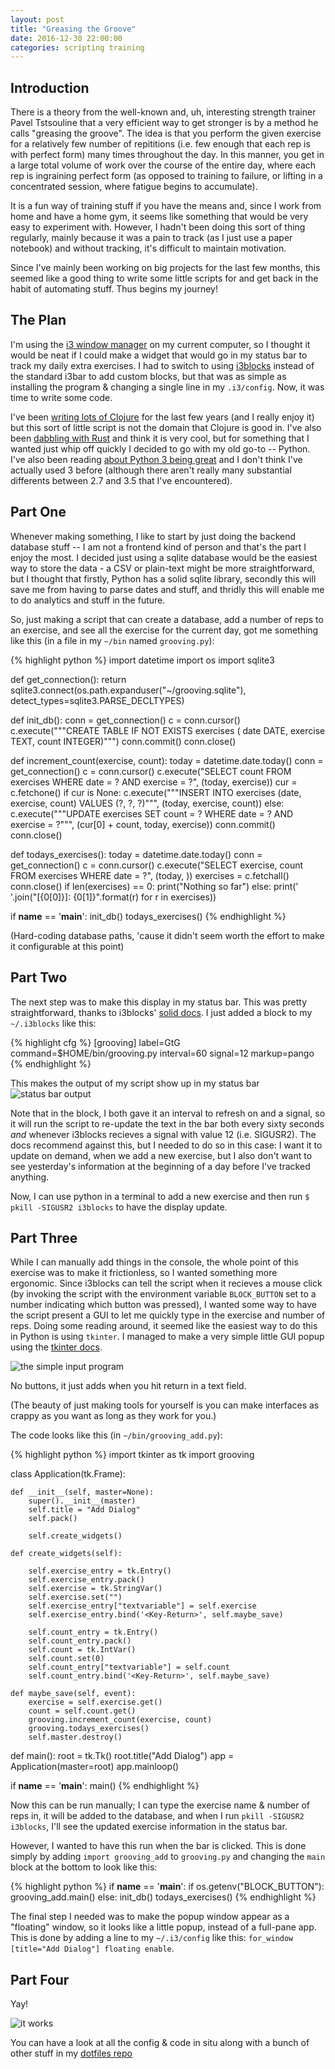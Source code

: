 ```yaml
---
layout: post
title: "Greasing the Groove"
date: 2016-12-30 22:00:00
categories: scripting training
---
```


## Introduction

There is a theory from the well-known and, uh, interesting strength trainer Pavel Tstsouline that a very efficient way to get stronger is by a method he calls "greasing the groove".
The idea is that you perform the given exercise for a relatively few number of repititions (i.e. few enough that each rep is with perfect form) many times throughout the day.
In this manner, you get in a large total volume of work over the course of the entire day, where each rep is ingraining perfect form (as opposed to training to failure, or lifting in a concentrated session, where fatigue begins to accumulate).

It is a fun way of training stuff if you have the means and, since I work from home and have a home gym, it seems like something that would be very easy to experiment with.
However, I hadn't been doing this sort of thing regularly, mainly because it was a pain to track (as I just use a paper notebook) and without tracking, it's difficult to maintain motivation.

Since I've mainly been working on big projects for the last few months, this seemed like a good thing to write some little scripts for and get back in the habit of automating stuff. Thus begins my journey!

## The Plan

I'm using the [i3 window manager][i3m] on my current computer, so I thought it would be neat if I could make a widget that would go in my status bar to track my daily extra exercises.
I had to switch to using [i3blocks][] instead of the standard i3bar to add custom blocks, but that was as simple as installing the program & changing a single line in my `.i3/config`.
Now, it was time to write some code.

I've been [writing lots of Clojure][braid] for the last few years (and I really enjoy it) but this sort of little script is not the domain that Clojure is good in.
I've also been [dabbling with Rust][octocat] and think it is very cool, but for something that I wanted just whip off quickly I decided to go with my old go-to -- Python.
I've also been reading [about Python 3 being great][eevee-py3] and I don't think I've actually used 3 before (although there aren't really many substantial differents between 2.7 and 3.5 that I've encountered).

## Part One

Whenever making something, I like to start by just doing the backend database stuff -- I am not a frontend kind of person and that's the part I enjoy the most.
I decided just using a sqlite database would be the easiest way to store the data - a CSV or plain-text might be more straightforward, but I thought that firstly, Python has a solid sqlite library, secondly this will save me from having to parse dates and stuff, and thridly this will enable me to do analytics and stuff in the future.

So, just making a script that can create a database, add a number of reps to an exercise, and see all the exercise for the current day, got me something like this (in a file in my `~/bin` named `grooving.py`):

{% highlight python %}
import datetime
import os
import sqlite3


def get_connection():
    return sqlite3.connect(os.path.expanduser("~/grooving.sqlite"),
                           detect_types=sqlite3.PARSE_DECLTYPES)


def init_db():
    conn = get_connection()
    c = conn.cursor()
    c.execute("""CREATE TABLE IF NOT EXISTS exercises (
        date DATE,
        exercise TEXT,
        count INTEGER)""")
    conn.commit()
    conn.close()


def increment_count(exercise, count):
    today = datetime.date.today()
    conn = get_connection()
    c = conn.cursor()
    c.execute("SELECT count FROM exercises WHERE date = ? AND exercise = ?",
              (today, exercise))
    cur = c.fetchone()
    if cur is None:
        c.execute("""INSERT INTO exercises (date, exercise, count)
                  VALUES (?, ?, ?)""", (today, exercise, count))
    else:
        c.execute("""UPDATE exercises SET count = ?
                  WHERE date = ? AND exercise = ?""",
                  (cur[0] + count, today, exercise))
    conn.commit()
    conn.close()

def todays_exercises():
    today = datetime.date.today()
    conn = get_connection()
    c = conn.cursor()
    c.execute("SELECT exercise, count FROM exercises WHERE date = ?",
              (today, ))
    exercises = c.fetchall()
    conn.close()
    if len(exercises) == 0:
        print("Nothing so far")
    else:
        print(' '.join("[{0[0]}]: {0[1]}".format(r)
                       for r in exercises))


if __name__ == '__main__':
   init_db()
   todays_exercises()
{% endhighlight %}

(Hard-coding database paths, 'cause it didn't seem worth the effort to make it configurable at this point)

## Part Two

The next step was to make this display in my status bar.
This was pretty straightforward, thanks to i3blocks' [solid docs][adding-i3-blocks].
I just added a block to my `~/.i3blocks` like this:

{% highlight cfg %}
[grooving]
label=GtG
command=$HOME/bin/grooving.py
interval=60
signal=12
markup=pango
{% endhighlight %}

This makes the output of my script show up in my status bar ![status bar output](/images/grooving/status_bar.png)

Note that in the block, I both gave it an interval to refresh on and a signal, so it will run the script to re-update the text in the bar both every sixty seconds *and* whenever i3blocks recieves a signal with value 12 (i.e. SIGUSR2).
The docs recommend against this, but I needed to do so in this case:
I want it to update on demand, when we add a new exercise, but I also don't want to see yesterday's information at the beginning of a day before I've tracked anything.

Now, I can use python in a terminal to add a new exercise and then run `$ pkill -SIGUSR2 i3blocks` to have the display update.

## Part Three

While I can manually add things in the console, the whole point of this exercise was to make it frictionless, so I wanted something more ergonomic.
Since i3blocks can tell the script when it recieves a mouse click (by invoking the script with the environment variable `BLOCK_BUTTON` set to a number indicating which button was pressed), I wanted some way to have the script present a GUI to let me quickly type in the exercise and number of reps.
Doing some reading around, it seemed like the easiest way to do this in Python is using `tkinter`.
I managed to make a very simple little GUI popup using the [tkinter docs][tkinter].

![the simple input program](/images/grooving/popup.png)

No buttons, it just adds when you hit return in a text field.

(The beauty of just making tools for yourself is you can make interfaces as crappy as you want as long as they work for you.)

The code looks like this (in `~/bin/grooving_add.py`):

{% highlight python %}
import tkinter as tk
import grooving


class Application(tk.Frame):

    def __init__(self, master=None):
        super().__init__(master)
        self.title = "Add Dialog"
        self.pack()

        self.create_widgets()

    def create_widgets(self):

        self.exercise_entry = tk.Entry()
        self.exercise_entry.pack()
        self.exercise = tk.StringVar()
        self.exercise.set("")
        self.exercise_entry["textvariable"] = self.exercise
        self.exercise_entry.bind('<Key-Return>', self.maybe_save)

        self.count_entry = tk.Entry()
        self.count_entry.pack()
        self.count = tk.IntVar()
        self.count.set(0)
        self.count_entry["textvariable"] = self.count
        self.count_entry.bind('<Key-Return>', self.maybe_save)

    def maybe_save(self, event):
        exercise = self.exercise.get()
        count = self.count.get()
        grooving.increment_count(exercise, count)
        grooving.todays_exercises()
        self.master.destroy()


def main():
    root = tk.Tk()
    root.title("Add Dialog")
    app = Application(master=root)
    app.mainloop()

if __name__ == '__main__':
    main()
{% endhighlight %}

Now this can be run manually; I can type the exercise name & number of reps in, it will be added to the database, and when I run `pkill -SIGUSR2 i3blocks`, I'll see the updated exercise information in the status bar.

However, I wanted to have this run when the bar is clicked.
This is done simply by adding `import grooving_add` to `grooving.py` and changing the `main` block at the bottom to look like this:

{% highlight python %}
if __name__ == '__main__':
    if os.getenv("BLOCK_BUTTON"):
        grooving_add.main()
    else:
        init_db()
        todays_exercises()
{% endhighlight %}

The final step I needed was to make the popup window appear as a "floating" window, so it looks like a little popup, instead of a full-pane app.
This is done by adding a line to my `~/.i3/config` like this: `for_window [title="Add Dialog"] floating enable`.

## Part Four

Yay!

![it works](/images/grooving/demo.gif)

You can have a look at all the config & code in situ along with a bunch of other stuff in my [dotfiles repo][dotfiles]

  [i3m]: http://i3wm.org/
  [i3blocks]: https://github.com/vivien/i3blocks
  [braid]: https://github.com/braidchat/braid
  [octocat]: https://github.com/braidchat/octocat
  [eevee-py3]: https://eev.ee/blog/2016/07/31/python-faq-why-should-i-use-python-3/
  [adding-i3-blocks]: https://github.com/vivien/i3blocks/wiki/Writing-Your-Own-Blocklet
  [tkinter]: https://docs.python.org/3.5/library/tkinter.html#the-window-manager
  [dotfiles]: https://github.com/jamesnvc/dotfiles
